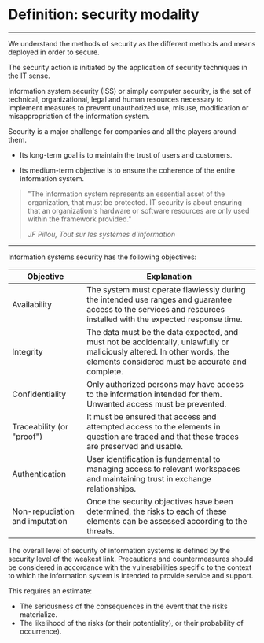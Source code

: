 # Definition: security modality
---

We understand the methods of security as the different methods and means deployed in order to secure.

The security action is initiated by the application of security techniques in the IT sense.

Information system security (ISS) or simply computer security, is the set of technical, organizational, legal and human resources necessary to implement measures to prevent unauthorized use, misuse, modification or misappropriation of the information system.
 
Security is a major challenge for companies and all the players around them. 

* Its long-term goal is to maintain the trust of users and customers. 

* Its medium-term objective is to ensure the coherence of the entire information system.

> "The information system represents an essential asset of the organization, 
  that must be protected. 
  IT security is about ensuring that 
  an organization's hardware or software resources are only used 
  within the framework provided."
>
>*JF Pillou, Tout sur les systèmes d'information*

--- 

Information systems security has the following objectives:

| Objective | Explanation |
|------------------------------------|------------------------------------------------------------------------------------------------------------------------------------------------------------------------------------------------------------------------------------------------------------------------------------------------------------------------------------------------------|
| Availability | The system must operate flawlessly during the intended use ranges and guarantee access to the services and resources installed with the expected response time. |
| Integrity | The data must be the data expected, and must not be accidentally, unlawfully or maliciously altered. In other words, the elements considered must be accurate and complete. |
| Confidentiality | Only authorized persons may have access to the information intended for them. Unwanted access must be prevented. |
| Traceability (or "proof") | It must be ensured that access and attempted access to the elements in question are traced and that these traces are preserved and usable. |
| Authentication | User identification is fundamental to managing access to relevant workspaces and maintaining trust in exchange relationships. |
| Non-repudiation and imputation | Once the security objectives have been determined, the risks to each of these elements can be assessed according to the threats. |

The overall level of security of information systems is defined by the security level of the weakest link. Precautions and countermeasures should be considered in accordance with the vulnerabilities specific to the context to which the information system is intended to provide service and support.

This requires an estimate:

* The seriousness of the consequences in the event that the risks materialize.
* The likelihood of the risks (or their potentiality), or their probability of occurrence).

